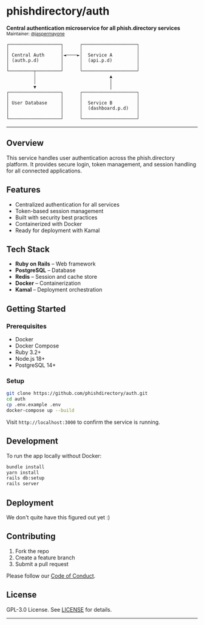# phishdirectory/auth
**Central authentication microservice for all phish.directory services**<br>
<sub>Maintainer: <a href="mailto:jasper.mayone@phish.directory">@jaspermayone</a></sub>

```
┌───────────────────┐      ┌────────────────────┐
│                   │      │                    │
│ Central Auth      │◄────►│  Service A         │
│ (auth.p.d)        │      │  (api.p.d)         │
│                   │      │                    │
└─────────┬─────────┘      └────────────────────┘
          │                           ▲
          │                           │
          ▼                           │
┌───────────────────┐      ┌────────────────────┐
│                   │      │                    │
│ User Database     │      │  Service B         │
│                   │      │  (dashboard.p.d)   │
│                   │      │                    │
└───────────────────┘      └────────────────────┘
```

---

## Overview

This service handles user authentication across the phish.directory platform. It provides secure login, token management, and session handling for all connected applications.

## Features

- Centralized authentication for all services
- Token-based session management
- Built with security best practices
- Containerized with Docker
- Ready for deployment with Kamal

## Tech Stack

- **Ruby on Rails** – Web framework
- **PostgreSQL** – Database
- **Redis** – Session and cache store
- **Docker** – Containerization
- **Kamal** – Deployment orchestration

## Getting Started

### Prerequisites

- Docker
- Docker Compose
- Ruby 3.2+
- Node.js 18+
- PostgreSQL 14+

### Setup

```bash
git clone https://github.com/phishdirectory/auth.git
cd auth
cp .env.example .env
docker-compose up --build
```

Visit `http://localhost:3000` to confirm the service is running.

## Development

To run the app locally without Docker:

```bash
bundle install
yarn install
rails db:setup
rails server
```

## Deployment
We don't quite have this figured out yet :) 

## Contributing

1. Fork the repo
2. Create a feature branch
3. Submit a pull request

Please follow our [Code of Conduct](./CODE_OF_CONDUCT.md).

## License

GPL-3.0 License. See [LICENSE](./LICENSE) for details.

---
